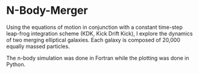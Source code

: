 # N-Body-Merger

Using the equations of motion in conjunction with a constant time-step leap-frog integration scheme (KDK, Kick Drift Kick), I explore the dynamics of two merging elliptical galaxies. Each galaxy is composed of 20,000 equally massed particles. 

The n-body simulation was done in Fortran while the plotting was done in Python.

